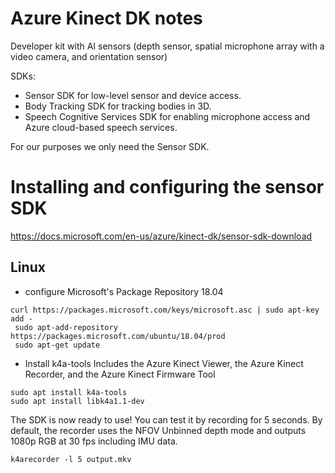 # Azure Kinect DK notes

Developer kit with AI sensors (depth sensor, spatial microphone array with a video camera, and orientation sensor)

SDKs:
- Sensor SDK for low-level sensor and device access.
- Body Tracking SDK for tracking bodies in 3D.
- Speech Cognitive Services SDK for enabling microphone access and Azure cloud-based speech services.

For our purposes we only need the Sensor SDK.



# Installing and configuring the sensor SDK
https://docs.microsoft.com/en-us/azure/kinect-dk/sensor-sdk-download

## Linux
- configure Microsoft's Package Repository
18.04
```
curl https://packages.microsoft.com/keys/microsoft.asc | sudo apt-key add -
 sudo apt-add-repository https://packages.microsoft.com/ubuntu/18.04/prod
 sudo apt-get update
```

- Install k4a-tools
Includes the Azure Kinect Viewer, the Azure Kinect Recorder, and the Azure Kinect Firmware Tool
```
sudo apt install k4a-tools
sudo apt install libk4a1.1-dev
```

The SDK is now ready to use! You can test it by recording for 5 seconds. By default, the recorder uses the NFOV Unbinned depth mode and outputs 1080p RGB at 30 fps including IMU data.

```
k4arecorder -l 5 output.mkv
```




